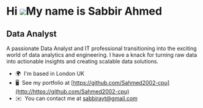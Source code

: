 Hi ![](https://user-images.githubusercontent.com/18350557/176309783-0785949b-9127-417c-8b55-ab5a4333674e.gif)My name is Sabbir Ahmed
====================================================================================================================================

Data Analyst
------------

A passionate Data Analyst and IT professional transitioning into the exciting world of data analytics and engineering. I have a knack for turning raw data into actionable insights and creating scalable data solutions.

* 🌍  I'm based in London UK
* 🖥️  See my portfolio at [https://github.com/Sahmed2002-cpu](http://https://github.com/Sahmed2002-cpu)
* ✉️  You can contact me at [sabbirayt@gmail.com](mailto:sabbirayt@gmail.com)
